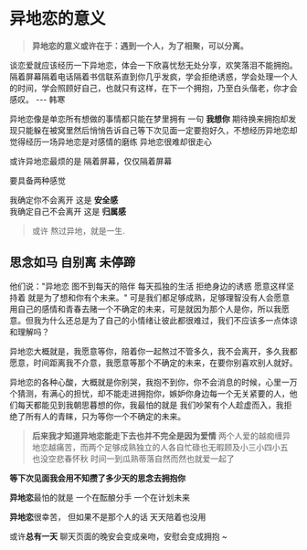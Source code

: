# 异地恋的意义    


> **异地恋的意义或许在于：遇到一个人，为了相聚，可以分离。**

谈恋爱就应该经历一下异地恋，体会一下欣喜忧愁无处分享，欢笑落泪不能拥抱。隔着屏幕隔着电话隔着书信联系直到你几乎发疯，学会拒绝诱惑，学会处理一个人的时间，学会照顾好自己，也就只有这样，在下一个拥抱，乃至白头偕老，你才会感叹。     --- 韩寒

异地恋像是单恋所有想做的事情都只能在梦里拥有 一句 **我想你** 期待换来拥抱却发现只能躲在被窝里然后悄悄告诉自己等下次见面一定要抱好久，不想经历异地恋却觉得经历一场异地恋是对感情的磨练 异地恋很难却很走心  

或许异地恋最烦的是 隔着屏幕，仅仅隔着屏幕  

要具备两种感觉  

我确定你不会离开 这是 **安全感**  
我确定自己不会离开 这是 **归属感**  

> 或许 熬过异地，就是一生.    

## 思念如马 自别离 未停蹄

他们说："异地恋 图不到每天的陪伴 每天孤独的生活 拒绝身边的诱惑 愿意这样坚持着 就是为了想和你有个未来。" 可是我们都足够成熟，足够理智没有人会愿意用自己的感情和青春去赌一个不确定的未来，可是就因为那个人是你，所以我愿意。但我为什么还总是为了自己的小情绪让彼此都很难过，我们不应该多一点体谅和理解吗？    

异地恋大概就是，我愿意等你，陪着你一起熬过不管多久，我不会离开，多久我都愿意，时间距离我不介意，我愿意等那个不确定的未来，在要你别喜欢别人就好。  

异地恋的各种心酸，大概就是你别哭，我抱不到你，你不会消息的时候，心里一万个猜测，有满心的担忧，却不能走进拥抱你，嫉妒你身边每一个无关紧要的人，他们每天都能见到我朝思暮想的你，我最怕的就是 我们吵架有个人趁虚而入，我拒绝了所有人的青睐，只为等你一个不确定的未来。  

> **后来我才知道异地恋能走下去也并不完全是因为爱情** 两个人爱的越痴缠异地恋越痛苦，而两个足够成熟独立的人各自忙碌也无暇顾及小三小四小五 也没空悲春怀秋 时间一到瓜熟蒂落自然而然也就爱一起了  

**等下次见面我会用不知攒了多少天的思念去拥抱你**  

**异地恋**最怕的就是 一个在酝酿分手 一个在计划未来  

**异地恋**很幸苦， 但如果不是那个人的话 天天陪着也没用    


或许**总有一天** 聊天页面的晚安会变成亲吻，安慰会变成拥抱 ~
